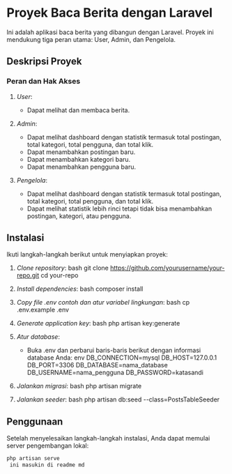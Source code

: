 # Proyek Baca Berita dengan Laravel

Ini adalah aplikasi baca berita yang dibangun dengan Laravel. Proyek ini mendukung tiga peran utama: User, Admin, dan Pengelola.

## Deskripsi Proyek

### Peran dan Hak Akses

1. *User*: 
    - Dapat melihat dan membaca berita.

2. *Admin*: 
    - Dapat melihat dashboard dengan statistik termasuk total postingan, total kategori, total pengguna, dan total klik.
    - Dapat menambahkan postingan baru.
    - Dapat menambahkan kategori baru.
    - Dapat menambahkan pengguna baru.

3. *Pengelola*: 
    - Dapat melihat dashboard dengan statistik termasuk total postingan, total kategori, total pengguna, dan total klik.
    - Dapat melihat statistik lebih rinci tetapi tidak bisa menambahkan postingan, kategori, atau pengguna.

## Instalasi

Ikuti langkah-langkah berikut untuk menyiapkan proyek:

1. *Clone repository*:
    bash
    git clone https://github.com/yourusername/your-repo.git
    cd your-repo
    

2. *Install dependencies*:
    bash
    composer install
    

3. *Copy file .env contoh dan atur variabel lingkungan*:
    bash
    cp .env.example .env
    

4. *Generate application key*:
    bash
    php artisan key:generate
    

5. *Atur database*:
    - Buka .env dan perbarui baris-baris berikut dengan informasi database Anda:
      env
      DB_CONNECTION=mysql
      DB_HOST=127.0.0.1
      DB_PORT=3306
      DB_DATABASE=nama_database
      DB_USERNAME=nama_pengguna
      DB_PASSWORD=katasandi
      

6. *Jalankan migrasi*:
    bash
    php artisan migrate
    

7. *Jalankan seeder*:
    bash
    php artisan db:seed --class=PostsTableSeeder
    

## Penggunaan

Setelah menyelesaikan langkah-langkah instalasi, Anda dapat memulai server pengembangan lokal:

```bash
php artisan serve
 ini masukin di readme md